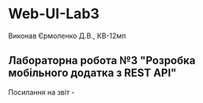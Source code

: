 # Web-UI-Lab3
Виконав Єрмоленко Д.В., КВ-12мп
## Лабораторна робота №3 "Розробка мобільного додатка з REST API"
Посилання на звіт - 
